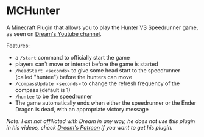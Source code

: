 # MCHunter

A Minecraft Plugin that allows you to play the Hunter VS Speedrunner game, as seen on [Dream's Youtube channel](https://www.youtube.com/channel/UCTkXRDQl0luXxVQrRQvWS6w).

Features:
- a `/start` command to officially start the game
- players can't move or interact before the game is started
- `/headStart <seconds>` to give some head start to the speedrunner (called "huntee") before the hunters can move
- `/compassUpdate <seconds>` to change the refresh frequency of the compass (default is 1)
- `/huntee` to be the speedrunner
- The game automatically ends when either the speedrunner or the Ender Dragon is dead, with an appropriate victory message

*Note: I am not affiliated with Dream in any way, he does not use this plugin in his videos, check [Dream's Patreon](https://www.patreon.com/DreamWasTaken) if you want to get his plugin.* 
